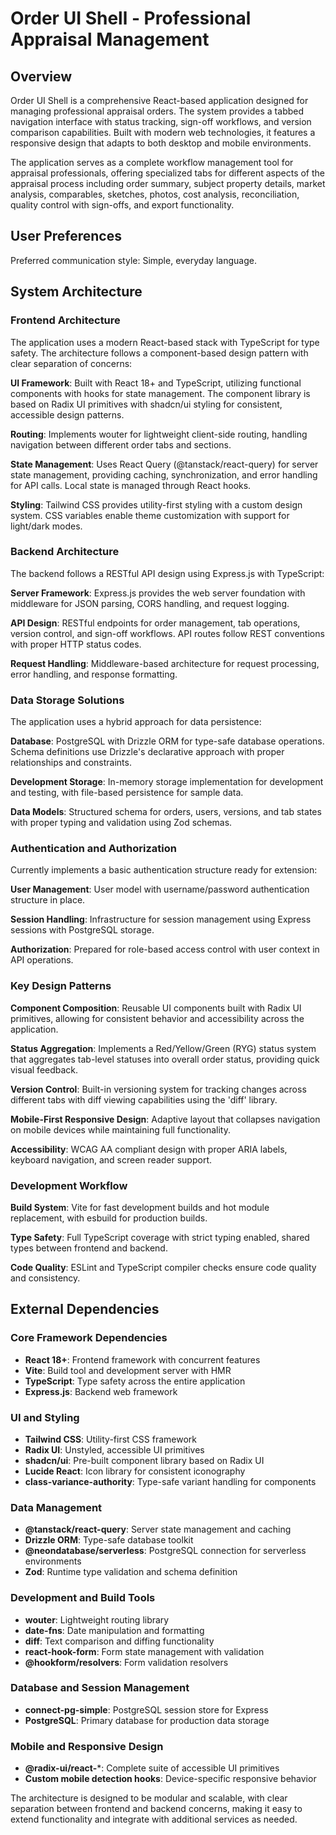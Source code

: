 # Order UI Shell - Professional Appraisal Management

## Overview

Order UI Shell is a comprehensive React-based application designed for managing professional appraisal orders. The system provides a tabbed navigation interface with status tracking, sign-off workflows, and version comparison capabilities. Built with modern web technologies, it features a responsive design that adapts to both desktop and mobile environments.

The application serves as a complete workflow management tool for appraisal professionals, offering specialized tabs for different aspects of the appraisal process including order summary, subject property details, market analysis, comparables, sketches, photos, cost analysis, reconciliation, quality control with sign-offs, and export functionality.

## User Preferences

Preferred communication style: Simple, everyday language.

## System Architecture

### Frontend Architecture
The application uses a modern React-based stack with TypeScript for type safety. The architecture follows a component-based design pattern with clear separation of concerns:

**UI Framework**: Built with React 18+ and TypeScript, utilizing functional components with hooks for state management. The component library is based on Radix UI primitives with shadcn/ui styling for consistent, accessible design patterns.

**Routing**: Implements wouter for lightweight client-side routing, handling navigation between different order tabs and sections.

**State Management**: Uses React Query (@tanstack/react-query) for server state management, providing caching, synchronization, and error handling for API calls. Local state is managed through React hooks.

**Styling**: Tailwind CSS provides utility-first styling with a custom design system. CSS variables enable theme customization with support for light/dark modes.

### Backend Architecture
The backend follows a RESTful API design using Express.js with TypeScript:

**Server Framework**: Express.js provides the web server foundation with middleware for JSON parsing, CORS handling, and request logging.

**API Design**: RESTful endpoints for order management, tab operations, version control, and sign-off workflows. API routes follow REST conventions with proper HTTP status codes.

**Request Handling**: Middleware-based architecture for request processing, error handling, and response formatting.

### Data Storage Solutions
The application uses a hybrid approach for data persistence:

**Database**: PostgreSQL with Drizzle ORM for type-safe database operations. Schema definitions use Drizzle's declarative approach with proper relationships and constraints.

**Development Storage**: In-memory storage implementation for development and testing, with file-based persistence for sample data.

**Data Models**: Structured schema for orders, users, versions, and tab states with proper typing and validation using Zod schemas.

### Authentication and Authorization
Currently implements a basic authentication structure ready for extension:

**User Management**: User model with username/password authentication structure in place.

**Session Handling**: Infrastructure for session management using Express sessions with PostgreSQL storage.

**Authorization**: Prepared for role-based access control with user context in API operations.

### Key Design Patterns
**Component Composition**: Reusable UI components built with Radix UI primitives, allowing for consistent behavior and accessibility across the application.

**Status Aggregation**: Implements a Red/Yellow/Green (RYG) status system that aggregates tab-level statuses into overall order status, providing quick visual feedback.

**Version Control**: Built-in versioning system for tracking changes across different tabs with diff viewing capabilities using the 'diff' library.

**Mobile-First Responsive Design**: Adaptive layout that collapses navigation on mobile devices while maintaining full functionality.

**Accessibility**: WCAG AA compliant design with proper ARIA labels, keyboard navigation, and screen reader support.

### Development Workflow
**Build System**: Vite for fast development builds and hot module replacement, with esbuild for production builds.

**Type Safety**: Full TypeScript coverage with strict typing enabled, shared types between frontend and backend.

**Code Quality**: ESLint and TypeScript compiler checks ensure code quality and consistency.

## External Dependencies

### Core Framework Dependencies
- **React 18+**: Frontend framework with concurrent features
- **Vite**: Build tool and development server with HMR
- **TypeScript**: Type safety across the entire application
- **Express.js**: Backend web framework

### UI and Styling
- **Tailwind CSS**: Utility-first CSS framework
- **Radix UI**: Unstyled, accessible UI primitives
- **shadcn/ui**: Pre-built component library based on Radix UI
- **Lucide React**: Icon library for consistent iconography
- **class-variance-authority**: Type-safe variant handling for components

### Data Management
- **@tanstack/react-query**: Server state management and caching
- **Drizzle ORM**: Type-safe database toolkit
- **@neondatabase/serverless**: PostgreSQL connection for serverless environments
- **Zod**: Runtime type validation and schema definition

### Development and Build Tools
- **wouter**: Lightweight routing library
- **date-fns**: Date manipulation and formatting
- **diff**: Text comparison and diffing functionality
- **react-hook-form**: Form state management with validation
- **@hookform/resolvers**: Form validation resolvers

### Database and Session Management
- **connect-pg-simple**: PostgreSQL session store for Express
- **PostgreSQL**: Primary database for production data storage

### Mobile and Responsive Design
- **@radix-ui/react-***: Complete suite of accessible UI primitives
- **Custom mobile detection hooks**: Device-specific responsive behavior

The architecture is designed to be modular and scalable, with clear separation between frontend and backend concerns, making it easy to extend functionality and integrate with additional services as needed.